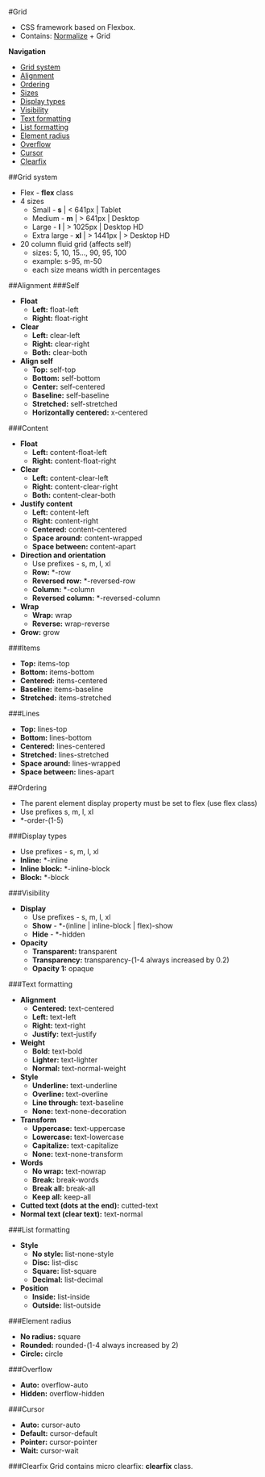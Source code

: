 #Grid
- CSS framework based on Flexbox.
- Contains: [Normalize](https://github.com/necolas/normalize.css/blob/master/normalize.css) + Grid

**Navigation**

* [Grid system](#grid-system)
* [Alignment](#alignment)
* [Ordering](#ordering)
* [Sizes](#sizes)
* [Display types](#display-types)
* [Visibility](#visibility)
* [Text formatting](#text-formatting)
* [List formatting](#list-formatting)
* [Element radius](#element-radius)
* [Overflow](#overflow)
* [Cursor](#cursor)
* [Clearfix](#clearfix)

##Grid system

- Flex - **flex** class
- 4 sizes
	- Small - **s** | < 641px | Tablet
	- Medium - **m** | > 641px | Desktop
	- Large - **l** | > 1025px | Desktop HD
	- Extra large - **xl** | > 1441px | > Desktop HD
- 20 column fluid grid (affects self)
	- sizes: 5, 10, 15..., 90, 95, 100
	- example: s-95, m-50
	- each size means width in percentages

##Alignment
###Self

- **Float**
	- **Left:** float-left
	- **Right:** float-right
- **Clear**
	- **Left:** clear-left
	- **Right:** clear-right
	- **Both:** clear-both
- **Align self**
	- **Top:** self-top
	- **Bottom:** self-bottom
	- **Center:** self-centered
	- **Baseline:** self-baseline
	- **Stretched:** self-stretched
	- **Horizontally centered:** x-centered

###Content

- **Float**
	- **Left:** content-float-left
	- **Right:** content-float-right
- **Clear**
	- **Left:** content-clear-left
	- **Right:** content-clear-right
	- **Both:** content-clear-both
- **Justify content**
	- **Left:** content-left
	- **Right:** content-right
	- **Centered:** content-centered
	- **Space around:** content-wrapped
	- **Space between:** content-apart
- **Direction and orientation**
	- Use prefixes - s, m, l, xl
	- **Row:** *-row
	- **Reversed row:** *-reversed-row
	- **Column:** *-column
	- **Reversed column:** *-reversed-column
- **Wrap**
	- **Wrap:** wrap
	- **Reverse:** wrap-reverse
- **Grow:** grow


###Items

- **Top:** items-top
- **Bottom:** items-bottom
- **Centered:** items-centered
- **Baseline:** items-baseline
- **Stretched:** items-stretched

###Lines

- **Top:** lines-top
- **Bottom:** lines-bottom
- **Centered:** lines-centered
- **Stretched:** lines-stretched
- **Space around:** lines-wrapped
- **Space between:** lines-apart

##Ordering
- The parent element display property must be set to flex (use flex class)
- Use prefixes s, m, l, xl
- *-order-(1-5)

###Display types

- Use prefixes - s, m, l, xl
- **Inline:** *-inline
- **Inline block:** *-inline-block
- **Block:** *-block

###Visibility

- **Display**
	- Use prefixes - s, m, l, xl
	- **Show** - *-(inline | inline-block | flex)-show
	- **Hide** - *-hidden
- **Opacity**
	- **Transparent:** transparent
	- **Transparency:** transparency-(1-4 always increased by 0.2)
	- **Opacity 1:** opaque

###Text formatting

- **Alignment**
	- **Centered:** text-centered
	- **Left:** text-left
	- **Right:** text-right
	- **Justify:** text-justify
- **Weight**
	- **Bold:** text-bold
	- **Lighter:** text-lighter
	- **Normal:** text-normal-weight
- **Style**
	- **Underline:** text-underline
	- **Overline:** text-overline
	- **Line through:** text-baseline
	- **None:** text-none-decoration
- **Transform**
	- **Uppercase:** text-uppercase
	- **Lowercase:** text-lowercase
	- **Capitalize:** text-capitalize
	- **None:** text-none-transform
- **Words**
	- **No wrap:** text-nowrap
	- **Break:** break-words
	- **Break all:** break-all
	- **Keep all:** keep-all
- **Cutted text (dots at the end):** cutted-text
- **Normal text (clear text):** text-normal

###List formatting

- **Style**
	- **No style:** list-none-style
	- **Disc:** list-disc
	- **Square:** list-square
	- **Decimal:** list-decimal
- **Position**
	- **Inside:** list-inside
	- **Outside:** list-outside

###Element radius

- **No radius:** square
- **Rounded:** rounded-(1-4 always increased by 2)
- **Circle:** circle

###Overflow

- **Auto:** overflow-auto
- **Hidden:** overflow-hidden

###Cursor

- **Auto:** cursor-auto
- **Default:** cursor-default
- **Pointer:** cursor-pointer
- **Wait:** cursor-wait

###Clearfix
Grid contains micro clearfix:  **clearfix** class.
